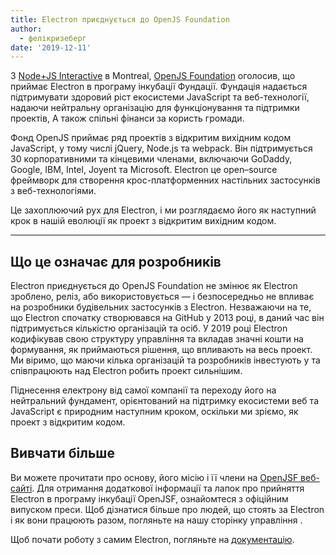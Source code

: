 ```yaml
---
title: Electron приєднується до OpenJS Foundation
author:
  - фелікризеберг
date: '2019-12-11'
---
```


З [Node+JS Interactive](https://events19.linuxfoundation.org/events/nodejs-interactive-2019/) в Montreal, [OpenJS Foundation](https://openjsf.org/) оголосив, що приймає Electron в програму інкубації Фундації. Фундація надається підтримувати здоровий ріст екосистеми JavaScript та веб-технології, надаючи нейтральну організацію для функціонування та підтримки проектів, А також спільні фінанси за користь громади.

Фонд OpenJS приймає ряд проектів з відкритим вихідним кодом JavaScript, у тому числі jQuery, Node.js та webpack. Він підтримується 30 корпоративними та кінцевими членами, включаючи GoDaddy, Google, IBM, Intel, Joyent та Microsoft. Electron це open–source фреймворк для створення крос-платформенних настільних застосунків з веб-технологіями.

Це захоплюючий рух для Electron, і ми розглядаємо його як наступний крок в нашій еволюції як проект з відкритим вихідним кодом.

---

## Що це означає для розробників

Electron приєднується до OpenJS Foundation не змінює як Electron зроблено, реліз, або використовується — і безпосередньо не впливає на розробники будівельних застосунків з Electron. Незважаючи на те, що Electron спочатку створювався на GitHub у 2013 році, в даний час він підтримується кількістю організацій та осіб. У 2019 році Electron кодифікував свою структуру управління та вкладав значні кошти на формування, як приймаються рішення, що впливають на весь проект. Ми віримо, що маючи кілька організацій та розробників інвестують у та співпрацюють над Electron робить проект сильнішим.

Піднесення електрону від самої компанії та переходу його на нейтральний фундамент, орієнтований на підтримку екосистеми веб та JavaScript є природним наступним кроком, оскільки ми зріємо, як проект з відкритим кодом.

## Вивчати більше

Ви можете прочитати про основу, його місію і її члени на [OpenJSF веб-сайті](https://www.notion.so/Electron-joins-the-OpenJS-Foundation-d898f12480874e56abe78f29b041fb91#0801fd7e9fa340afbcdce0510ba05f8a). Для отримання додаткової інформації та лапок про прийняття Electron в програму інкубації OpenJSF, ознайомтеся з офіційним випуском преси. Щоб дізнатися більше про людей, що стоять за Electron і як вони працюють разом, погляньте на нашу сторінку управління [](https://electronjs.org/governance).

Щоб почати роботу з самим Electron, погляньте на [документацію](https://electronjs.org/docs).
